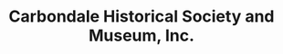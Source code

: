 ---
layout: repo
title: "Carbondale Historical Society and Museum, Inc."
id: 13674
permalink: repos/13674/
---